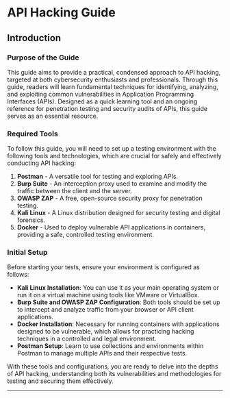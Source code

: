 # API Hacking Guide

## Introduction

### Purpose of the Guide
This guide aims to provide a practical, condensed approach to API hacking, targeted at both cybersecurity enthusiasts and professionals. Through this guide, readers will learn fundamental techniques for identifying, analyzing, and exploiting common vulnerabilities in Application Programming Interfaces (APIs). Designed as a quick learning tool and an ongoing reference for penetration testing and security audits of APIs, this guide serves as an essential resource.

### Required Tools
To follow this guide, you will need to set up a testing environment with the following tools and technologies, which are crucial for safely and effectively conducting API hacking:

1. **Postman** - A versatile tool for testing and exploring APIs.
2. **Burp Suite** - An interception proxy used to examine and modify the traffic between the client and the server.
3. **OWASP ZAP** - A free, open-source security proxy for penetration testing.
4. **Kali Linux** - A Linux distribution designed for security testing and digital forensics.
5. **Docker** - Used to deploy vulnerable API applications in containers, providing a safe, controlled testing environment.

### Initial Setup
Before starting your tests, ensure your environment is configured as follows:

- **Kali Linux Installation**: You can use it as your main operating system or run it on a virtual machine using tools like VMware or VirtualBox.
- **Burp Suite and OWASP ZAP Configuration**: Both tools should be set up to intercept and analyze traffic from your browser or API client applications.
- **Docker Installation**: Necessary for running containers with applications designed to be vulnerable, which allows for practicing hacking techniques in a controlled and legal environment.
- **Postman Setup**: Learn to use collections and environments within Postman to manage multiple APIs and their respective tests.

With these tools and configurations, you are ready to delve into the depths of API hacking, understanding both its vulnerabilities and methodologies for testing and securing them effectively.

---
